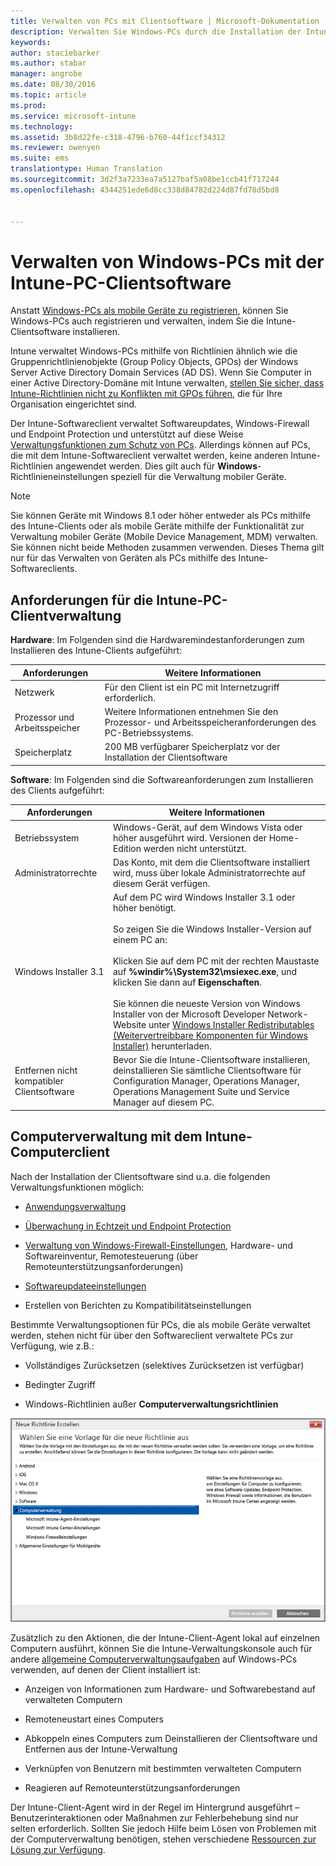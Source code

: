 ```yaml
---
title: Verwalten von PCs mit Clientsoftware | Microsoft-Dokumentation
description: Verwalten Sie Windows-PCs durch die Installation der Intune-Clientsoftware.
keywords: 
author: staciebarker
ms.author: stabar
manager: angrobe
ms.date: 08/30/2016
ms.topic: article
ms.prod: 
ms.service: microsoft-intune
ms.technology: 
ms.assetid: 3b8d22fe-c318-4796-b760-44f1ccf34312
ms.reviewer: owenyen
ms.suite: ems
translationtype: Human Translation
ms.sourcegitcommit: 3d2f3a7233ea7a5127baf5a08be1ccb41f717244
ms.openlocfilehash: 4344251ede6d8cc338d84782d224d87fd78d5bd8


---
```


# <a name="manage-windows-pcs-with-intune-pc-client-software"></a>Verwalten von Windows-PCs mit der Intune-PC-Clientsoftware
Anstatt [Windows-PCs als mobile Geräte zu registrieren](set-up-windows-device-management-with-microsoft-intune.md), können Sie Windows-PCs auch registrieren und verwalten, indem Sie die Intune-Clientsoftware installieren.

Intune verwaltet Windows-PCs mithilfe von Richtlinien ähnlich wie die Gruppenrichtlinienobjekte (Group Policy Objects, GPOs) der Windows Server Active Directory Domain Services (AD DS). Wenn Sie Computer in einer Active Directory-Domäne mit Intune verwalten, [stellen Sie sicher, dass Intune-Richtlinien nicht zu Konflikten mit GPOs führen](resolve-gpo-and-microsoft-intune-policy-conflicts.md), die für Ihre Organisation eingerichtet sind.

Der Intune-Softwareclient verwaltet Softwareupdates, Windows-Firewall und Endpoint Protection und unterstützt auf diese Weise [Verwaltungsfunktionen zum Schutz von PCs](policies-to-protect-windows-pcs-in-microsoft-intune.md). Allerdings können auf PCs, die mit dem Intune-Softwareclient verwaltet werden, keine anderen Intune-Richtlinien angewendet werden. Dies gilt auch für **Windows**-Richtlinieneinstellungen speziell für die Verwaltung mobiler Geräte.

> [!NOTE]
> Sie können Geräte mit Windows 8.1 oder höher entweder als PCs mithilfe des Intune-Clients oder als mobile Geräte mithilfe der Funktionalität zur Verwaltung mobiler Geräte (Mobile Device Management, MDM) verwalten. Sie können nicht beide Methoden zusammen verwenden. Dieses Thema gilt nur für das Verwalten von Geräten als PCs mithilfe des Intune-Softwareclients.

## <a name="requirements-for-intune-pc-client-management"></a>Anforderungen für die Intune-PC-Clientverwaltung

**Hardware**: Im Folgenden sind die Hardwaremindestanforderungen zum Installieren des Intune-Clients aufgeführt:

|Anforderungen|Weitere Informationen|
|---------------|--------------------|
|Netzwerk|Für den Client ist ein PC mit Internetzugriff erforderlich.|
|Prozessor und Arbeitsspeicher|Weitere Informationen entnehmen Sie den Prozessor- und Arbeitsspeicheranforderungen des PC-Betriebssystems.|
|Speicherplatz|200 MB verfügbarer Speicherplatz vor der Installation der Clientsoftware|

**Software**: Im Folgenden sind die Softwareanforderungen zum Installieren des Clients aufgeführt:

|Anforderungen|Weitere Informationen|
|---------------|--------------------|
|Betriebssystem | Windows-Gerät, auf dem Windows Vista oder höher ausgeführt wird. Versionen der Home-Edition werden nicht unterstützt.|
|Administratorrechte|Das Konto, mit dem die Clientsoftware installiert wird, muss über lokale Administratorrechte auf diesem Gerät verfügen.|
|Windows Installer 3.1|Auf dem PC wird Windows Installer 3.1 oder höher benötigt.<br /><br />So zeigen Sie die Windows Installer-Version auf einem PC an:<br /><br />  Klicken Sie auf dem PC mit der rechten Maustaste auf **%windir%\System32\msiexec.exe**, und klicken Sie dann auf **Eigenschaften**.<br /><br />Sie können die neueste Version von Windows Installer von der Microsoft Developer Network-Website unter [Windows Installer Redistributables (Weitervertreibbare Komponenten für Windows Installer)](http://go.microsoft.com/fwlink/?LinkID=234258) herunterladen.|
|Entfernen nicht kompatibler Clientsoftware|Bevor Sie die Intune-Clientsoftware installieren, deinstallieren Sie sämtliche Clientsoftware für Configuration Manager, Operations Manager, Operations Management Suite und Service Manager auf diesem PC.|

## <a name="computer-management-with-the-intune-computer-client"></a>Computerverwaltung mit dem Intune-Computerclient
Nach der Installation der Clientsoftware sind u.a. die folgenden Verwaltungsfunktionen möglich: 

- [Anwendungsverwaltung](deploy-apps-in-microsoft-intune.md)

- [Überwachung in Echtzeit und Endpoint Protection](help-secure-windows-pcs-with-endpoint-protection-for-microsoft-intune.md)

- [Verwaltung von Windows-Firewall-Einstellungen](help-protect-windows-pcs-using-windows-firewall-policies-in-microsoft-intune.md), Hardware- und Softwareinventur, Remotesteuerung (über Remoteunterstützungsanforderungen)

- [Softwareupdateeinstellungen](keep-windows-pcs-up-to-date-with-software-updates-in-microsoft-intune.md)

- Erstellen von Berichten zu Kompatibilitätseinstellungen

Bestimmte Verwaltungsoptionen für PCs, die als mobile Geräte verwaltet werden, stehen nicht für über den Softwareclient verwaltete PCs zur Verfügung, wie z.B.:

-   Vollständiges Zurücksetzen (selektives Zurücksetzen ist verfügbar)

-   Bedingter Zugriff

-   Windows-Richtlinien außer **Computerverwaltungsrichtlinien**

  ![Richtlinienvorlage für Windows-PCs](../media/pc_policy_template.png)

Zusätzlich zu den Aktionen, die der Intune-Client-Agent lokal auf einzelnen Computern ausführt, können Sie die Intune-Verwaltungskonsole auch für andere [allgemeine Computerverwaltungsaufgaben](common-windows-pc-management-tasks-with-the-microsoft-intune-computer-client.md) auf Windows-PCs verwenden, auf denen der Client installiert ist:

-   Anzeigen von Informationen zum Hardware- und Softwarebestand auf verwalteten Computern

-   Remoteneustart eines Computers

-   Abkoppeln eines Computers zum Deinstallieren der Clientsoftware und Entfernen aus der Intune-Verwaltung

-   Verknüpfen von Benutzern mit bestimmten verwalteten Computern

-   Reagieren auf Remoteunterstützungsanforderungen

Der Intune-Client-Agent wird in der Regel im Hintergrund ausgeführt – Benutzerinteraktionen oder Maßnahmen zur Fehlerbehebung sind nur selten erforderlich. Sollten Sie jedoch Hilfe beim Lösen von Problemen mit der Computerverwaltung benötigen, stehen verschiedene [Ressourcen zur Lösung zur Verfügung](/intune/troubleshoot/troubleshoot-client-setup-in-microsoft-intune).



<!--HONumber=Dec16_HO3-->


